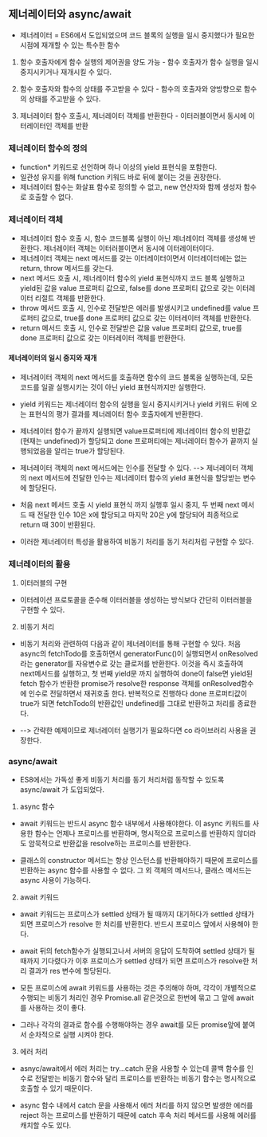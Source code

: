 ## 제너레이터와 async/await

- 제너레이터 = ES6에서 도입되었으며 코드 블록의 실행을 일시 중지했다가 필요한 시점에 재개할 수 있는 특수한 함수

1. 함수 호출자에게 함수 실행의 제어권을 양도 가능 - 함수 호출자가 함수 실행을 일시 중지시키거나 재개시킬 수 있다.

2. 함수 호출자와 함수의 상태를 주고받을 수 있다 - 함수의 호출자와 양방향으로 함수의 상태를 주고받을 수 있다.

3. 제너레이터 함수 호출시, 제너레이터 객체를 반환한다 - 이터러블이면서 동시에 이터레이터인 객체를 반환

### 제너레이터 함수의 정의

- function\* 키워드로 선언하며 하나 이상의 yield 표현식을 포함한다.
- 일관성 유지를 위해 function 키워드 바로 뒤에 붙이는 것을 권장한다.
- 제너레이터 함수는 화살표 함수로 정의할 수 없고, new 연산자와 함께 생성자 함수로 호출할 수 없다.

### 제너레이터 객체

- 제너레이터 함수 호출 시, 함수 코드블록 실행이 아닌 제너레이터 객체를 생성해 반환한다. 제너레이터 객체는 이터러블이면서 동시에 이터레이터이다.
- 제너레이터 객체는 next 메서드를 갖는 이터레이터이면서 이터레이터에는 없는 return, throw 메서드를 갖는다.
- next 메서드 호출 시, 제너레이터 함수의 yield 표현식까지 코드 블록 실행하고 yield된 값을 value 프로퍼티 값으로, false를 done 프로퍼티 값으로 갖는 이터레이터 리절트 객체를 반환한다.
- throw 메서드 호출 시, 인수로 전달받은 에러를 발생시키고 undefined를 value 프로퍼티 값으로, true를 done 프로퍼티 값으로 갖는 이터레이터 객체를 반환한다.
- return 메서드 호출 시, 인수로 전달받은 값을 value 프로퍼티 값으로, true를 done 프로퍼티 값으로 갖는 이터레이터 객체를 반환한다.

#### 제너레이터의 일시 중지와 재개

- 제너레이터 객체의 next 메서드를 호출하면 함수의 코드 블록을 실행하는데, 모든 코드를 일괄 실행시키는 것이 아닌 yield 표현식까지만 실행한다.
- yield 키워드는 제너레이터 함수의 실행을 일시 중지시키거나 yield 키워드 뒤에 오는 표현식의 평가 결과를 제너레이터 함수 호출자에게 반환한다.

- 제너레이터 함수가 끝까지 실행되면 value프로퍼티에 제너레이터 함수의 반환값 (현재는 undefined)가 할당되고 done 프로퍼티에는 제너레이터 함수가 끝까지 실행되었음을 알리는 true가 할당된다.

- 제너레이터 객체의 next 메서드에는 인수를 전달할 수 있다. --> 제너레이터 객체의 next 메서드에 전달한 인수는 제너레이터 함수의 yield 표현식을 할당받는 변수에 할당된다.

- 처음 next 메서드 호출 시 yield 표현식 까지 실행후 일시 중지, 두 번째 next 메서드 때 전달한 인수 10은 x에 할당되고 마지막 20은 y에 할당되어 최종적으로 return 때 30이 반환된다.
- 이러한 제너레이터 특성을 활용하여 비동기 처리를 동기 처리처럼 구현할 수 있다.

### 제너레이터의 활용

1. 이터러블의 구현

- 이터레이션 프로토콜을 준수해 이터러블을 생성하는 방식보다 간단히 이터러블을 구현할 수 있다.

2. 비동기 처리

- 비동기 처리와 관련하여 다음과 같이 제너레이터를 통해 구현할 수 있다. 처음 async의 fetchTodo를 호출하면서 generatorFunc()이 실행되면서 onResolved라는 generator를 자유변수로 갖는 클로저를 반환한다. 이것을 즉시 호출하여 next메서드를 실행하고, 첫 번째 yield문 까지 실행하여 done이 false면 yield된 fetch 함수가 반환한 promise가 resolve한 response 객체를 onResolved함수에 인수로 전달하면서 재귀호출 한다. 반복적으로 진행하다 done 프로퍼티값이 true가 되면 fetchTodo의 반환값인 undefined를 그대로 반환하고 처리를 종료한다.

- --> 간략한 예제이므로 제너레이터 실행기가 필요하다면 co 라이브러리 사용을 권장한다.

### async/await

- ES8에서는 가독성 좋게 비동기 처리를 동기 처리처럼 동작할 수 있도록 async/await 가 도입되었다.

1. async 함수

- await 키워드는 반드시 async 함수 내부에서 사용해야한다. 이 async 키워드를 사용한 함수는 언제나 프로미스를 반환하며, 명시적으로 프로미스를 반환하지 않더라도 암묵적으로 반환값을 resolve하는 프로미스를 반환한다.

- 클래스의 constructor 메서드는 항상 인스턴스를 반환해야하기 때문에 프로미스를 반환하는 async 함수를 사용할 수 없다. 그 외 객체의 메서드나, 클래스 메서드는 async 사용이 가능하다.

2. await 키워드

- await 키워드는 프로미스가 settled 상태가 될 때까지 대기하다가 settled 상태가 되면 프로미스가 resolve 한 처리를 반환한다. 반드시 프로미스 앞에서 사용해야 한다.

- await 뒤의 fetch함수가 실행되고나서 서버의 응답이 도착하여 settled 상태가 될때까지 기다렸다가 이후 프로미스가 settled 상태가 되면 프로미스가 resolve한 처리 결과가 res 변수에 할당된다.

- 모든 프로미스에 await 키워드를 사용하는 것은 주의해야 하며, 각각이 개별적으로 수행되는 비동기 처리인 경우 Promise.all 같은것으로 한번에 묶고 그 앞에 await를 사용하는 것이 좋다.

- 그러나 각각의 결과로 함수를 수행해야하는 경우 await를 모든 promise앞에 붙여서 순차적으로 실행 시켜야 한다.

3. 에러 처리

- asnyc/await에서 에러 처리는 try...catch 문을 사용할 수 있는데 콜백 함수를 인수로 전달받는 비동기 함수와 달리 프로미스를 반환하는 비동기 함수는 명시적으로 호출할 수 있기 때문이다.

- async 함수 내에서 catch 문을 사용해서 에러 처리를 하지 않으면 발생한 에러를 reject 하는 프로미스를 반환하기 때문에 catch 후속 처리 메서드를 사용해 에러를 캐치할 수도 있다.
